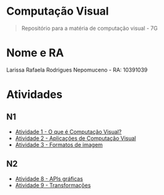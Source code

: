 # Computação Visual
>Repositório para a matéria de computação visual - 7G

# Nome e RA
Larissa Rafaela Rodrigues Nepomuceno - RA: 10391039

# Atividades
## N1
- [Atividade 1 - O que é Computação Visual?](Atividade1.md)
- [Atividade 2 - Aplicações de Computação Visual](Atividade2.pdf)
- [Atividade 3 - Formatos de imagem](Atividade3.md)

## N2
- [Atividade 8 - APIs gráficas](Atividade8.md)
- [Atividade 9 - Transformações](Atividade9.md)
